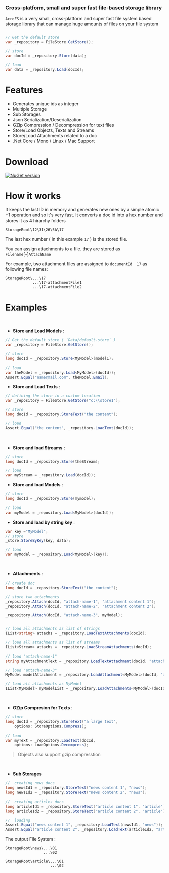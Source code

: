 
### Cross-platform, small and super fast file-based storage library

`AcroFS` is a very small, cross-platform and super fast file system based storage library that can manage huge amounts of files on your file system



``` csharp

// Get the default store
var _repository = FileStore.GetStore();

// store
var docId = _repository.Store(data);

// load
var data = _repository.Load(docId);

```


# Features
- Generates unique ids as integer
- Multiple Storage
- Sub Storages
- Json Serialization/Deserialization
- GZip Compression / Decompression for text files
- Store/Load Objects, Texts and Streams
- Store/Load Attachments related to a doc
- .Net Core / Mono / Linux / Mac Support 


# Download

[![NuGet version](https://img.shields.io/nuget/v/Acrobit.AcroFS.svg)](https://www.nuget.org/packages/Acrobit.AcroFS)

# How it works

It keeps the last ID in memory and generates new ones by a simple atomic +1 operation and so it's very fast.
It converts a doc id into a hex number and stores it as 4 hirarchy folders

    StorageRoot\12\31\26\5A\17

The last hex number ( in this example `17` ) is the stored file.

[//]: # ( By default configuration it currently can store billions of files or even more, simply by changing the configuration!)

You can assign attachments to a file. they are stored as `Filename`[-]`AttachName`

For example, two attachment files are assigned to `documentId  17`  as following file names:

```
StorageRoot\...\17
            ...\17-attachmentFile1
            ...\17-attachmentFile2
````


# Examples
<br/>

- **Store and Load Models** :
``` csharp
// Get the default store ( `Data/default-store` )
var _repository = FileStore.GetStore();

// store    
long docId = _repository.Store<MyModel>(model1);

// load
var theModel = _repository.Load<MyModel>(docId));
Assert.Equal("name@mail.com", theModel.Email);
```

- **Store and Load Texts** :
``` csharp
// defining the store in a custom location
var _repository = FileStore.GetStore("c:\\store1");

// store    
long docId = _repository.StoreText("the content");

// load
Assert.Equal("the content", _repository.LoadText(docId));
```

 <br/>

- **Store and load Streams** :
``` csharp
// store    
long docId = _repository.Store(theStream);

// load
var myStream = _repository.Load(docId));
```

- **Store and load Models** :
``` csharp
// store    
long docId = _repository.Store(mymodel);

// load
var myModel = _repository.Load<MyModel>(docId));
```

- **Store and load by string key** :
``` csharp
var key ="MyModel";
// store
_store.StoreByKey(key, data);

// load
var myModel = _repository.Load<MyModel>(key));
```
<br/>

- **Attachments** :
``` csharp
// create doc
long docId = _repository.StoreText("the content");

// store two attachments
_repository.Attach(docId, "attach-name-1", "attachment content 1");
_repository.Attach(docId, "attach-name-2", "attachment content 2");

_repository.Attach(docId, "attach-name-3", myModel);


// load all attachments as list of strings
IList<string> attachs = _repository.LoadTextAttachments(docId);

// load all attachments as list of streams
IList<Stream> attachs = _repository.LoadStreamAttachments(docId);

// load "attach-name-1" 
string myAttachmentText = _repository.LoadTextAttachment(docId, "attach-name-1");

// load "attach-name-3" 
MyModel modelAttachment = _repository.LoadAttachment<MyModel>(docId, "attach-name-3");

// load all attachments as MyModel 
IList<MyModel> myModelList = _repository.LoadAttachments<MyModel>(docId);


```

<br/>

- **GZip Compresion for Texts** :
``` csharp
// store    
long docId = _repository.StoreText("a large text", 
    options: StoreOptions.Compress);

// load
var myText = _repository.LoadText(docId, 
    options: LoadOptions.Decompress);
```
> Objects also support gzip compresstion 

<br/>

- **Sub Storages** 
``` csharp
//  creating news docs
long newsId1 = _repository.StoreText("news content 1", "news");
long newsId2 = _repository.StoreText("news content 2", "news");

//  creating articles docs
long articleId1 = _repository.StoreText("article content 1", "article");
long articleId2 = _repository.StoreText("article content 2", "article");

//  loading
Assert.Equal("news content 1", _repository.LoadText(newsId1, "news"));
Assert.Equal("article content 2", _repository.LoadText(articleId2, "article"));


```
The output File System :

```
StorageRoot\news\...\01
                 ...\02

StorageRoot\article\...\01
                    ...\02
````





